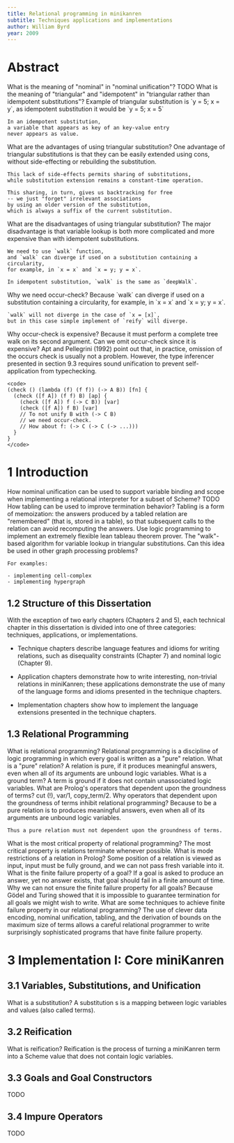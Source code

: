 ```yaml
---
title: Relational programming in minikanren
subtitle: Techniques applications and implementations
author: William Byrd
year: 2009
---
```


# Abstract

<question>
  What is the meaning of "nominal" in "nominal unification"?

  <answer>
    TODO
  </answer>
</question>

<question>
  What is the meaning of "triangular" and "idempotent"
  in "triangular rather than idempotent substitutions"?

  <answer>
    Example of triangular substitution is `y = 5; x = y`,
    as idempotent substitution it would be `y = 5; x = 5`

    In an idempotent substitution,
    a variable that appears as key of an key-value entry
    never appears as value.
  </answer>
</question>

<question>
  What are the advantages of using triangular substitution?

  <answer>
    One advantage of triangular substitutions is that
    they can be easily extended using cons,
    without side-effecting or rebuilding the substitution.

    This lack of side-effects permits sharing of substitutions,
    while substitution extension remains a constant-time operation.

    This sharing, in turn, gives us backtracking for free
    -- we just "forget" irrelevant associations
    by using an older version of the substitution,
    which is always a suffix of the current substitution.
  </answer>
</question>

<question>
  What are the disadvantages of using triangular substitution?

  <answer>
    The major disadvantage is that variable lookup
    is both more complicated and more expensive
    than with idempotent substitutions.

    We need to use `walk` function,
    and `walk` can diverge if used on a substitution containing a circularity,
    for example, in `x = x` and `x = y; y = x`.

    In idempotent substitution, `walk` is the same as `deepWalk`.
  </answer>
</question>

<question>
  Why we need occur-check?

  <answer>
    Because `walk` can diverge if used on a substitution containing a circularity,
    for example, in `x = x` and `x = y; y = x`.

    `walk` will not diverge in the case of `x = [x]`,
    but in this case simple implement of `reify` will diverge.
  </answer>
</question>

<question>
  Why occur-check is expensive?

  <answer>
    Because it must perform a complete tree walk on its second argument.
  </answer>
</question>

<question>
  Can we omit occur-check since it is expensive?

  <answer>
    Apt and Pellegrini (1992) point out that,
    in practice, omission of the occurs check is usually not a problem.
    However, the type inferencer presented in section 9.3
    requires sound unification to prevent self-application from typechecking.

    <code>
    (check () (lambda (f) (f f)) (-> A B)) [fn] {
      (check ([f A]) (f f) B) [ap] {
        (check ([f A]) f (-> C B)) [var]
        (check ([f A]) f B) [var]
        // To not unify B with (-> C B)
        // we need occur-check.
        // How about f: (-> C (-> C (-> ...)))
      }
    }
    </code>
  </answer>
</question>

# 1 Introduction

<question>
  How nominal unification can be used to support
  variable binding and scope when implementing
  a relational interpreter for a subset of Scheme?

  <answer>
    TODO
  </answer>
</question>

<question>
  How tabling can be used to improve termination behavior?

  <answer>
    Tabling is a form of memoization:
    the answers produced by a tabled relation
    are "remembered" (that is, stored in a table),
    so that subsequent calls to the relation
    can avoid recomputing the answers.
  </answer>
</question>

<project>
  Use logic programming to implement an
  extremely flexible lean tableau theorem prover.
</project>

<lookback>
  The "walk"-based algorithm for variable lookup in triangular substitutions.

  <generalization>
    Can this idea be used in other graph processing problems?

    For examples:

    - implementing cell-complex
    - implementing hypergraph

  </generalization>
</lookback>

## 1.2 Structure of this Dissertation

With the exception of two early chapters (Chapters 2 and 5),
each technical chapter in this dissertation is divided into
one of three categories: techniques, applications, or implementations.

- Technique chapters describe language features and idioms for writing relations,
  such as disequality constraints (Chapter 7) and nominal logic (Chapter 9).

- Application chapters demonstrate how to write interesting,
  non-trivial relations in miniKanren;
  these applications demonstrate the use of
  many of the language forms and idioms presented
  in the technique chapters.

- Implementation chapters show
  how to implement the language extensions
  presented in the technique chapters.

## 1.3 Relational Programming

<question>
  What is relational programming?

  <answer>
    Relational programming is a discipline of logic programming
    in which every goal is written as a "pure" relation.
  </answer>
</question>

<question>
  What is a "pure" relation?

  <answer>
    A relation is pure, if it produces meaningful answers,
    even when all of its arguments are unbound logic variables.
  </answer>
</question>

<question>
  What is a ground term?

  <answer>
    A term is ground if it does not contain unassociated logic variables.
  </answer>
</question>

<question>
  What are Prolog's operators that dependent upon the groundness of terms?

  <answer>
    cut (!), var/1, copy_term/2.
  </answer>
</question>

<question>
  Why operators that dependent upon the groundness of terms
  inhibit relational programming?

  <answer>
    Because to be a pure relation is to produces meaningful answers,
    even when all of its arguments are unbound logic variables.

    Thus a pure relation must not dependent upon the groundness of terms.
  </answer>
</question>

<question>
  What is the most critical property of relational programming?

  <answer>
    The most critical property is relations terminate whenever possible.
  </answer>
</question>

<question>
  What is mode restrictions of a relation in Prolog?

  <answer>
    Some position of a relation is viewed as input,
    input must be fully ground,
    and we can not pass fresh variable into it.
  </answer>
</question>

<question>
  What is the finite failure property of a goal?

  <answer>
    If a goal is asked to produce an answer,
    yet no answer exists, that goal should fail
    in a finite amount of time.
  </answer>
</question>

<question>
  Why we can not ensure the finite failure property for all goals?

  <answer>
    Because Gödel and Turing showed that
    it is impossible to guarantee termination
    for all goals we might wish to write.
  </answer>
</question>

<question>
  What are some techniques
  to achieve finite failure property
  in our relational programming?

  <answer>
    The use of clever data encoding,
    nominal unification, tabling,
    and the derivation of bounds on the maximum size of terms
    allows a careful relational programmer
    to write surprisingly sophisticated programs
    that have finite failure property.
  </answer>
</question>

# 3 Implementation I: Core miniKanren

## 3.1 Variables, Substitutions, and Unification

<question>
  What is a substitution?

  <answer>
    A substitution s is a mapping between logic variables and values (also called terms).
  </answer>
</question>

## 3.2 Reification

<question>
  What is reification?

  <answer>
    Reification is the process of
    turning a miniKanren term into a Scheme value
    that does not contain logic variables.
  </answer>
</question>

## 3.3 Goals and Goal Constructors

TODO

## 3.4 Impure Operators

TODO
